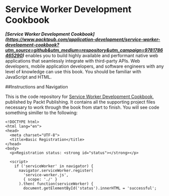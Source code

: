 # Service Worker Development Cookbook

***[Service Worker Development Cookbook] (https://www.packtpub.com/application-development/service-worker-development-cookbook?utm_source=github&utm_medium=respository&utm_campaign=9781786465290)*** enables you to build highly available and performant native web applications that seamlessly integrate with third-party APIs. Web developers, mobile application developers, and software engineers with any level of knowledge can use this book. You should be familiar with JavaScript and HTML.

##Instructions and Navigation

This is the code repository for [Service Worker Development Cookbook](https://www.packtpub.com/application-development/service-worker-development-cookbook?utm_source=github&utm_medium=respository&utm_campaign=9781786465290), published by Packt Publishing. It contains all the supporting project files necessary to work through the book from start to finish. You will see code something similler to the following:

```
<!DOCTYPE html>
<html lang="en">
<head>
  <meta charset="UTF-8">
  <title>Basic Registration</title>
</head>
<body>
  <p>Registration status: <strong id="status"></strong></p>

  <script>
    if ('serviceWorker' in navigator) {
      navigator.serviceWorker.register(
        'service-worker.js',
        { scope: './' }
      ).then( function(serviceWorker) {
        document.getElementById('status').innerHTML = 'successful';
```
